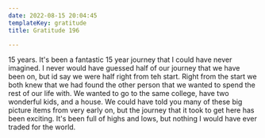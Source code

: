 ```yaml
---
date: 2022-08-15 20:04:45
templateKey: gratitude
title: Gratitude 196

---
```


15 years. It's been a fantastic 15 year journey that I could have never
imagined.  I never would have guessed half of our journey that we have been on,
but id say we were half right from teh start.  Right from the start we both
knew that we had found the other person that we wanted to spend the rest of our
life with.  We wanted to go to the same college, have two wonderful kids, and a
house.  We could have told you many of these big picture items from very early
on, but the journey that it took to get here has been exciting.  It's been full
of highs and lows, but nothing I would have ever traded for the world.
